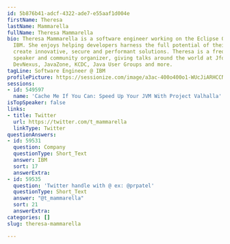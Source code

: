 ```yaml
---
id: 5b876b41-adcf-4322-ade7-e55aaf1d004e
firstName: Theresa
lastName: Mammarella
fullName: Theresa Mammarella
bio: Theresa Mammarella is a software engineer working on the Eclipse OpenJ9 JVM at
  IBM. She enjoys helping developers harness the full potential of their tools to
  create innovative, secure and performant solutions. Theresa is a frequent conference
  speaker and community organizer, giving talks around the world at Jfokus, Devoxx,
  DevNexus, JavaZone, KCDC, Java User Groups and more.
tagLine: Software Engineer @ IBM
profilePicture: https://sessionize.com/image/a3ac-400o400o1-WUcJiARHCCNckvnR76Bqo5.jpg
sessions:
- id: 549597
  name: 'Cache Me If You Can: Speed Up Your JVM With Project Valhalla'
isTopSpeaker: false
links:
- title: Twitter
  url: https://twitter.com/t_mammarella
  linkType: Twitter
questionAnswers:
- id: 59531
  question: Company
  questionType: Short_Text
  answer: IBM
  sort: 17
  answerExtra: 
- id: 59535
  question: 'Twitter handle with @ ex: @prpatel'
  questionType: Short_Text
  answer: "@t_mammarella"
  sort: 21
  answerExtra: 
categories: []
slug: theresa-mammarella

---
```

